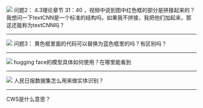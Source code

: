 
![](.疑问_images/90223eb8.png)
问题2： 4.3理论章节 31：40  ，视频中说到图中红色框的部分是拼接起来的？我想问一下textCNN是一个标准的结构吗，如果我不拼接，我把他们加起来，那这还能称为textCNN吗？ 

***

![](.疑问_images/0d7531ec.png)
 问题3：  黄色框里面的代码可以替换为蓝色框里的吗？有区别吗？
 
 
 
***

 ![](.疑问_images/1c599dcd.png)
 hugging face的模型具体如何使用？在哪里能看到
 
 
***

 ![](.疑问_images/48e6a97e.png)
 人民日报数据集怎么用来做实体识别？
 
 ***
 CWS是什么意思？
